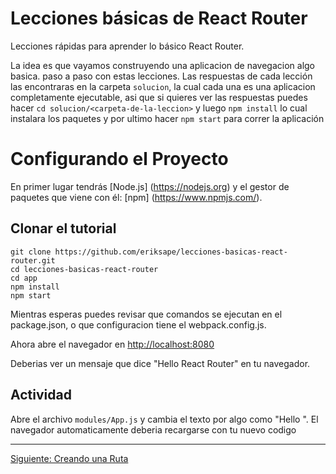 Lecciones básicas de React Router
=====================

Lecciones rápidas para aprender lo básico React Router.

La idea es que vayamos construyendo una aplicacion de navegacion algo basica. paso a paso con estas lecciones.
Las respuestas de cada lección las encontraras en la carpeta `solucion`, la cual cada una es una aplicacion completamente ejecutable, asi que si quieres ver las respuestas puedes hacer `cd solucion/<carpeta-de-la-leccion>` y luego `npm install` lo cual instalara los paquetes y por ultimo hacer `npm start` para correr la aplicación

# Configurando el Proyecto

En primer lugar tendrás [Node.js] (https://nodejs.org) y el gestor de paquetes
que viene con él: [npm] (https://www.npmjs.com/).


## Clonar el tutorial

```
git clone https://github.com/eriksape/lecciones-basicas-react-router.git
cd lecciones-basicas-react-router
cd app
npm install
npm start
```

Mientras esperas puedes revisar que comandos se ejecutan en el package.json,
o que configuracion tiene el webpack.config.js.

Ahora abre el navegador en [http://localhost:8080](http://localhost:8080)

Deberias ver un mensaje que dice "Hello React Router" en tu navegador.

## Actividad

Abre el archivo `modules/App.js` y cambia el texto por algo como "Hello <Tu
nombre>". El navegador automaticamente deberia recargarse con tu nuevo codigo

---

[Siguiente: Creando una Ruta](./01.md)
